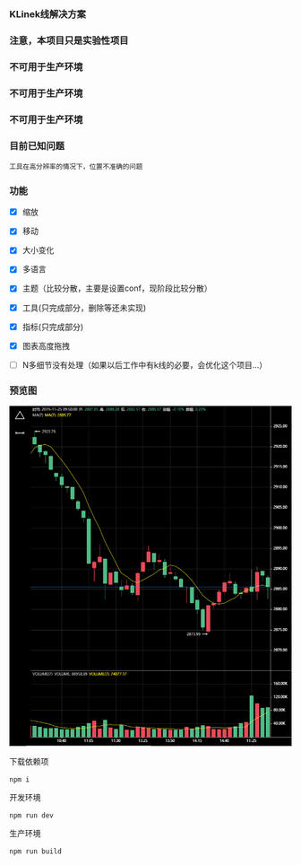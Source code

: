 ###  KLinek线解决方案

### 注意，本项目只是实验性项目

### 不可用于生产环境
### 不可用于生产环境
### 不可用于生产环境


### 目前已知问题
`
工具在高分辨率的情况下，位置不准确的问题
`


### 功能
-   [x] 缩放
-   [x] 移动
-   [x] 大小变化
-   [x] 多语言
-   [x] 主题（比较分散，主要是设置conf，现阶段比较分散）
-   [x] 工具(只完成部分，删除等还未实现)
-   [x] 指标(只完成部分)
-   [x] 图表高度拖拽
-   [ ] N多细节没有处理（如果以后工作中有k线的必要，会优化这个项目...）


### 预览图

![my image](./img/main.png)  


下载依赖项
```
npm i
```

开发环境
```
npm run dev
```


生产环境
```
npm run build
```

